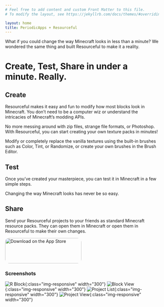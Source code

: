 ```yaml
---
# Feel free to add content and custom Front Matter to this file.
# To modify the layout, see https://jekyllrb.com/docs/themes/#overriding-theme-defaults

layout: home
title: PeriodicApps + Resourceful
---
```



What if you could change the way Minecraft looks in less than a minute? We wondered the same thing and built Resourceful to make it a reality.

# Create, Test, Share in under a minute. Really.

## Create

Resourceful makes it easy and fun to modify how most blocks look in Minecraft. You don’t need to be a computer wiz or understand the intricacies of Minecraft’s modding APIs.

No more messing around with zip files, strange file formats, or Photoshop. With Resourceful, you can start creating your own texture packs in minutes!

Modify or completely replace the vanilla textures using the built-in brushes such as Color, Tint, or Randomize, or create your own brushes in the Brush Editor.

## Test

Once you’ve created your masterpiece, you can test it in Minecraft in a few simple steps.

Changing the way Minecraft looks has never be so easy.

## Share

Send your Resourceful projects to your friends as standard Minecraft resource packs. They can open them in Minecraft or open them in Resourceful to make their own changes.

<a href="https://apps.apple.com/us/app/resourceful-by-periodic-apps/id1550452199?itsct=apps_box_badge&amp;itscg=30200" style="display: inline-block; overflow: hidden; border-top-left-radius: 13px; border-top-right-radius: 13px; border-bottom-right-radius: 13px; border-bottom-left-radius: 13px; width: 250px; height: 83px;"><img src="https://tools.applemediaservices.com/api/badges/download-on-the-app-store/black/en-us?size=250x83&amp;releaseDate=1638489600&h=a97e576e91f0ca6d99d97f70a2db2ee0" alt="Download on the App Store" style="border-top-left-radius: 13px; border-top-right-radius: 13px; border-bottom-right-radius: 13px; border-bottom-left-radius: 13px; width: 250px; height: 83px;"></a>

### Screenshots

![R Block](/assets/images/IMG_A9189B2AFB7E-1.jpeg){:class="img-responsive" width="300"}
![Block View](/assets/images/iphone+6.5+block+view.png){:class="img-responsive" width="300"}
![Project List](/assets/images/iphone+6.5+project+list.png){:class="img-responsive" width="300"}
![Project View](/assets/images/iphone+6.5+project+view.png){:class="img-responsive" width="300"}